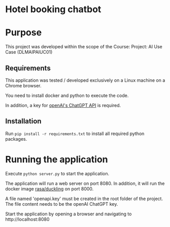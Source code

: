 # Hotel booking chatbot

# Purpose
This project was developed within the scope of the Course: Project: AI Use Case (DLMAIPAIUC01)

## Requirements
This application was tested / developed exclusively on a Linux machine on a Chrome browser.

You need to install docker and python to execute the code.

In addition, a key for [openAI's ChatGPT API](https://platform.openai.com/docs/introduction) is required.

## Installation
Run 
`pip install -r requirements.txt`
to install all required python packages.

# Running the application
Execute
`python server.py`
to start the application.

The application will run a web server on port 8080.
In addition, it will run the docker image [rasa/duckling](https://hub.docker.com/r/rasa/duckling) on port 8000.

A file named 'openapi.key' must be created in the root folder of the project. 
The file content needs to be the openAI ChatGPT key.

Start the application by opening a browser and navigating to http://localhost:8080

